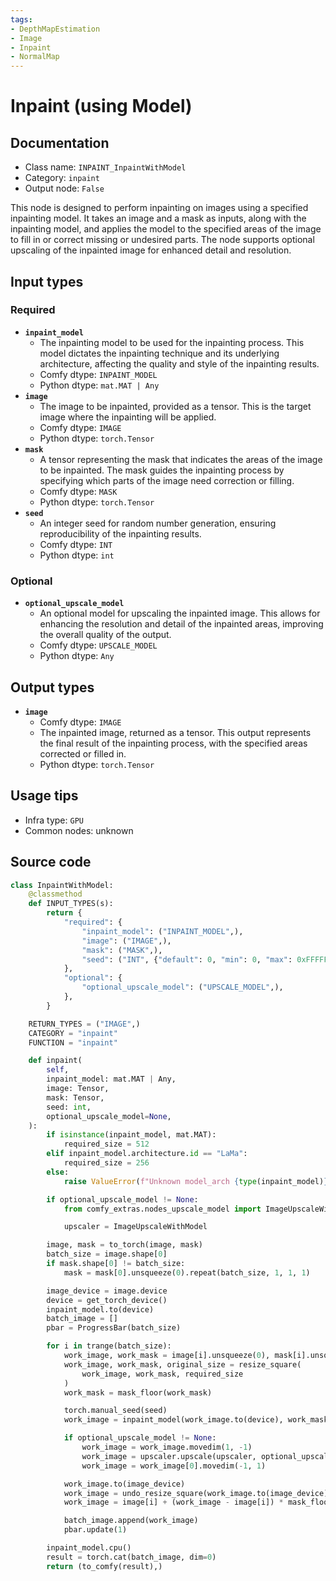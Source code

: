 ```yaml
---
tags:
- DepthMapEstimation
- Image
- Inpaint
- NormalMap
---
```


# Inpaint (using Model)
## Documentation
- Class name: `INPAINT_InpaintWithModel`
- Category: `inpaint`
- Output node: `False`

This node is designed to perform inpainting on images using a specified inpainting model. It takes an image and a mask as inputs, along with the inpainting model, and applies the model to the specified areas of the image to fill in or correct missing or undesired parts. The node supports optional upscaling of the inpainted image for enhanced detail and resolution.
## Input types
### Required
- **`inpaint_model`**
    - The inpainting model to be used for the inpainting process. This model dictates the inpainting technique and its underlying architecture, affecting the quality and style of the inpainting results.
    - Comfy dtype: `INPAINT_MODEL`
    - Python dtype: `mat.MAT | Any`
- **`image`**
    - The image to be inpainted, provided as a tensor. This is the target image where the inpainting will be applied.
    - Comfy dtype: `IMAGE`
    - Python dtype: `torch.Tensor`
- **`mask`**
    - A tensor representing the mask that indicates the areas of the image to be inpainted. The mask guides the inpainting process by specifying which parts of the image need correction or filling.
    - Comfy dtype: `MASK`
    - Python dtype: `torch.Tensor`
- **`seed`**
    - An integer seed for random number generation, ensuring reproducibility of the inpainting results.
    - Comfy dtype: `INT`
    - Python dtype: `int`
### Optional
- **`optional_upscale_model`**
    - An optional model for upscaling the inpainted image. This allows for enhancing the resolution and detail of the inpainted areas, improving the overall quality of the output.
    - Comfy dtype: `UPSCALE_MODEL`
    - Python dtype: `Any`
## Output types
- **`image`**
    - Comfy dtype: `IMAGE`
    - The inpainted image, returned as a tensor. This output represents the final result of the inpainting process, with the specified areas corrected or filled in.
    - Python dtype: `torch.Tensor`
## Usage tips
- Infra type: `GPU`
- Common nodes: unknown


## Source code
```python
class InpaintWithModel:
    @classmethod
    def INPUT_TYPES(s):
        return {
            "required": {
                "inpaint_model": ("INPAINT_MODEL",),
                "image": ("IMAGE",),
                "mask": ("MASK",),
                "seed": ("INT", {"default": 0, "min": 0, "max": 0xFFFFFFFFFFFFFFFF}),
            },
            "optional": {
                "optional_upscale_model": ("UPSCALE_MODEL",),
            },
        }

    RETURN_TYPES = ("IMAGE",)
    CATEGORY = "inpaint"
    FUNCTION = "inpaint"

    def inpaint(
        self,
        inpaint_model: mat.MAT | Any,
        image: Tensor,
        mask: Tensor,
        seed: int,
        optional_upscale_model=None,
    ):
        if isinstance(inpaint_model, mat.MAT):
            required_size = 512
        elif inpaint_model.architecture.id == "LaMa":
            required_size = 256
        else:
            raise ValueError(f"Unknown model_arch {type(inpaint_model)}")

        if optional_upscale_model != None:
            from comfy_extras.nodes_upscale_model import ImageUpscaleWithModel

            upscaler = ImageUpscaleWithModel

        image, mask = to_torch(image, mask)
        batch_size = image.shape[0]
        if mask.shape[0] != batch_size:
            mask = mask[0].unsqueeze(0).repeat(batch_size, 1, 1, 1)

        image_device = image.device
        device = get_torch_device()
        inpaint_model.to(device)
        batch_image = []
        pbar = ProgressBar(batch_size)

        for i in trange(batch_size):
            work_image, work_mask = image[i].unsqueeze(0), mask[i].unsqueeze(0)
            work_image, work_mask, original_size = resize_square(
                work_image, work_mask, required_size
            )
            work_mask = mask_floor(work_mask)

            torch.manual_seed(seed)
            work_image = inpaint_model(work_image.to(device), work_mask.to(device))

            if optional_upscale_model != None:
                work_image = work_image.movedim(1, -1)
                work_image = upscaler.upscale(upscaler, optional_upscale_model, work_image)
                work_image = work_image[0].movedim(-1, 1)

            work_image.to(image_device)
            work_image = undo_resize_square(work_image.to(image_device), original_size)
            work_image = image[i] + (work_image - image[i]) * mask_floor(mask[i])

            batch_image.append(work_image)
            pbar.update(1)

        inpaint_model.cpu()
        result = torch.cat(batch_image, dim=0)
        return (to_comfy(result),)

```
